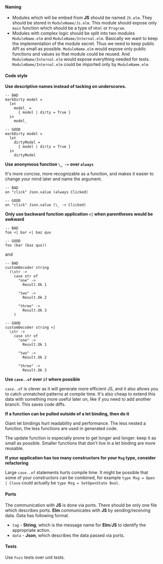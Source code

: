 #### Naming

*   Modules which will be embed from **JS** should be named `JS.elm`. They should be stored in `ModuleName/Js.elm`. This module should expose only `main` function which should be a type of `Html` or `Program`.
*   Modules with complex logic should be split into two modules `ModuleName.elm` and `ModuleName/Internal.elm`. Basically we want to keep the implementation of the module secret. Thus we need to keep public API as small as possible. `ModuleName.elm` would expose only public functions and values so that module could be reused. And `ModuleName/Internal.elm` would expose everything needed for tests. `ModuleName/Internal.elm` could be imported only by `ModuleName.elm`

#### Code style

**Use descriptive names instead of tacking on underscores.**

    -- BAD
    markDirty model =
      let
        model_ =
          { model | dirty = True }
      in
        model_

    -- GOOD
    markDirty model =
      let
        dirtyModel =
          { model | dirty = True }
      in
        dirtyModel

**Use anonymous function `\_ ->` over `always`**

It's more concise, more recognizable as a function, and makes it easier to change your mind later and name the argument.

    -- BAD
    on "click" Json.value (always Clicked)

    -- GOOD
    on "click" Json.value (\_ -> Clicked)

**Only use backward function application `<|` when parentheses would be awkward**

    -- BAD
    foo <| bar <| baz qux

    -- GOOD
    foo (bar (baz qux))

and

    -- BAD
    customDecoder string
      (\str ->
        case str of
          "one" ->
            Result.Ok 1

          "two" ->
            Result.Ok 2

          "three" ->
            Result.Ok 3
        )

    -- GOOD
    customDecoder string <|
      \str ->
        case str of
          "one" ->
            Result.Ok 1

          "two" ->
            Result.Ok 2

          "three" ->
            Result.Ok 3

**Use `case..of` over `if` where possible**

`case..of` is clever as it will generate more efficient JS, and it also allows you to catch unmatched patterns at compile time. It's also cheap to extend this data with something more useful later on, like if you need to add another branch. This saves code diffs.

**If a function can be pulled outside of a let binding, then do it**

Giant let bindings hurt readability and performance. The less nested a function, the less functions are used in generated code.

The update function is especially prone to get longer and longer: keep it as small as possible. Smaller functions that don't live in a let binding are more reusable.

**If your application has too many constructors for your `Msg` type, consider refactoring**

Large `case..of` statements hurts compile time. It might be possible that some of your constructors can be combined, for example `type Msg = Open | Close` could actually be `type Msg = SetOpenState Bool`.

#### Ports

The communication with **JS** is done via ports. There should be only one file which describes ports. **Elm** communicates with **JS** by sending/receiving data. Data has following format.

*   `tag` - **String**, which is the message name for **Elm**/**JS** to identify the appropriate action.
*   `data` - **Json**, which describes the data passed via ports.

#### Tests

Use `Fuzz` tests over unit tests.
